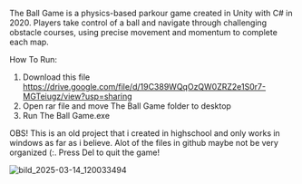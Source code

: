 The Ball Game is a physics-based parkour game created in Unity with C# in 2020. Players take control of a ball and navigate through challenging obstacle courses, 
using precise movement and momentum to complete each map. 

How To Run:
1. Download this file https://drive.google.com/file/d/19C389WQqOzQW0ZRZ2e1S0r7-MGTeiugz/view?usp=sharing
2. Open rar file and move The Ball Game folder to desktop
3. Run The Ball Game.exe

OBS! This is an old project that i created in highschool and only works in windows as far as i believe.
Alot of the files in github maybe not be very organized (:. 
Press Del to quit the game! 

![bild_2025-03-14_120033494](https://github.com/user-attachments/assets/70a21969-e0ab-4983-bb33-c5c916db2268)

